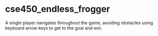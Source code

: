 # cse450_endless_frogger

A single player navigates throughout the game, avoiding obstacles using keyboard arrow keys to get to the goal and win.
